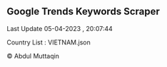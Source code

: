 

## Google Trends Keywords Scraper 
 
Last Update 05-04-2023 , 20:07:44

Country List :
VIETNAM.json



© Abdul Muttaqin 
